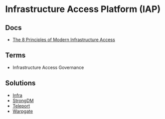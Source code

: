 # Infrastructure Access Platform (IAP)

## Docs

- [The 8 Principles of Modern Infrastructure Access](https://okta.com/resources/whitepaper/the-8-principles-of-modern-infrastructure-access/)

## Terms

- Infrastructure Access Governance

## Solutions

- [Infra](/infra.md)
- [StrongDM](/strongdm.md)
- [Teleport](/teleport/README.md)
- [Warpgate](/warpgate.md)

<!--
HashiCorp Boundary
-->
